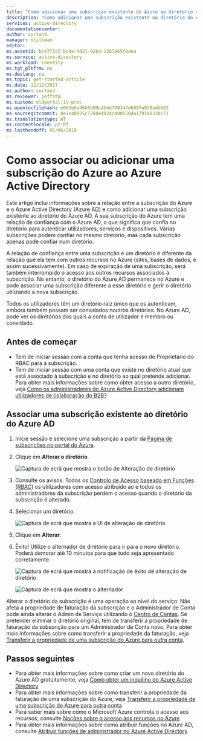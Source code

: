 ```yaml
---
title: "Como adicionar uma subscrição existente do Azure ao diretório do Azure AD | Microsoft Docs"
description: "Como adicionar uma subscrição existente ao diretório do Azure AD"
services: active-directory
documentationcenter: 
author: curtand
manager: mtillman
editor: 
ms.assetid: bc4773c2-bc4a-4d21-9264-2267065f0aea
ms.service: active-directory
ms.workload: identity
ms.tgt_pltfrm: na
ms.devlang: na
ms.topic: get-started-article
ms.date: 12/12/2017
ms.author: curtand
ms.reviewer: jeffsta
ms.custom: oldportal;it-pro;
ms.openlocfilehash: e063e6a46b6b99c4bbe749347e6887a930adb882
ms.sourcegitcommit: 0e1c4b925c778de4924c4985504a1791b8330c71
ms.translationtype: HT
ms.contentlocale: pt-PT
ms.lasthandoff: 01/06/2018
---
```

# <a name="how-to-associate-or-add-an-azure-subscription-to-azure-active-directory"></a>Como associar ou adicionar uma subscrição do Azure ao Azure Active Directory

Este artigo inclui informações sobre a relação entre a subscrição do Azure e o Azure Active Directory (Azure AD) e como adicionar uma subscrição existente ao diretório do Azure AD. A sua subscrição do Azure tem uma relação de confiança com o Azure AD, o que significa que confia no diretório para autenticar utilizadores, serviços e dispositivos. Várias subscrições podem confiar no mesmo diretório, mas cada subscrição apenas pode confiar num diretório. 

A relação de confiança entre uma subscrição e um diretório é diferente da relação que ela tem com outros recursos no Azure (sites, bases de dados, e assim sucessivamente). Em caso de expiração de uma subscrição, será também interrompido o acesso aos outros recursos associados à subscrição. No entanto, o diretório do Azure AD permanece no Azure e pode associar uma subscrição diferente a esse diretório e gerir o diretório utilizando a nova subscrição.

Todos os utilizadores têm um diretório raiz único que os autenticam, embora também possam ser convidados noutros diretórios. No Azure AD, pode ver os diretórios dos quais a conta de utilizador é membro ou convidado.

## <a name="before-you-begin"></a>Antes de começar

* Tem de iniciar sessão com a conta que tenha acesso de Proprietário do RBAC para a subscrição.
* Tem de iniciar sessão com uma conta que existe no diretório atual que está associado à subscrição e no diretório ao qual pretende adicionar. Para obter mais informações sobre como obter acesso a outro diretório, veja [Como os administradores do Azure Active Directory adicionam utilizadores de colaboração do B2B?](active-directory-b2b-admin-add-users.md)

## <a name="to-associate-an-existing-subscription-to-your-azure-ad-directory"></a>Associar uma subscrição existente ao diretório do Azure AD

1. Inicie sessão e selecione uma subscrição a partir da [Página de subscrições no portal do Azure](https://portal.azure.com/#blade/Microsoft_Azure_Billing/SubscriptionsBlade).
2. Clique em **Alterar o diretório**.

    ![Captura de ecrã que mostra o botão de Alteração de diretório](./media/active-directory-how-subscriptions-associated-directory/edit-directory-button.PNG)
3. Consulte os avisos. Todos os [Controlo de Acesso baseado em Funções (RBAC)](role-based-access-control-configure.md) os utilizadores com acesso atribuído ao e todos os administradores da subscrição perdem o acesso quando o diretório da subscrição é alterado.
4. Selecionar um diretório.

    ![Captura de ecrã que mostra a UI de alteração de diretório](./media/active-directory-how-subscriptions-associated-directory/edit-directory-ui.PNG)
5. Clique em **Alterar**.
6. Êxito! Utilize o alternador de diretório para ir para o novo diretório. Poderá demorar até 10 minutos para que tudo seja apresentado corretamente.

    ![Captura de ecrã que mostra a notificação de êxito de alteração de diretório](./media/active-directory-how-subscriptions-associated-directory/edit-directory-success.PNG)

    ![Captura de ecrã que mostra o alternador](./media/active-directory-how-subscriptions-associated-directory/directory-switcher.PNG)


Alterar o diretório da subscrição é uma operação ao nível do serviço. Não afeta a propriedade de faturação da subscrição e o Administrador de Conta pode ainda alterar o Admin de Serviço utilizando o [Centro de Contas](https://account.azure.com/subscriptions). Se pretender eliminar o diretório original, tem de transferir a propriedade de faturação da subscrição para um Administrador de Conta novo. Para obter mais informações sobre como transferir a propriedade da faturação, veja [Transferir a propriedade de uma subscrição do Azure para outra conta](../billing/billing-subscription-transfer.md). 

## <a name="next-steps"></a>Passos seguintes

* Para obter mais informações sobre como criar um novo diretório do Azure AD gratuitamente, veja [Como obter um inquilino do Azure Active Directory](develop/active-directory-howto-tenant.md)
* Para obter mais informações sobre como transferir a propriedade da faturação de uma subscrição do Azure, veja [Transferir a propriedade de uma subscrição do Azure para outra conta](../billing/billing-subscription-transfer.md)
* Para saber mais sobre como o Microsoft Azure controla o acesso aos recursos, consulte [Noções sobre o acesso aos recursos no Azure](active-directory-understanding-resource-access.md)
* Para obter mais informações sobre como atribuir funções no Azure AD, consulte [Atribuir funções de administrador no Azure Active Directory](active-directory-assign-admin-roles-azure-portal.md)

<!--Image references-->
[1]: ./media/active-directory-how-subscriptions-associated-directory/WAAD_PassThruAuth.png
[2]: ./media/active-directory-how-subscriptions-associated-directory/WAAD_OrgAccountSubscription.png
[3]: ./media/active-directory-how-subscriptions-associated-directory/WAAD_SignInDisambiguation.PNG

